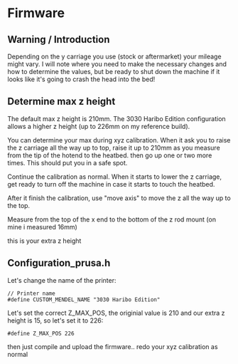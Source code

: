 # Firmware

## Warning / Introduction

Depending on the y carriage you use (stock or aftermarket) your mileage might vary.  I will note where you need to make the necessary changes and how to determine the values, but be ready to shut down the machine if it looks like it's going to crash the head into the bed!

## Determine max z height

The default max z height is 210mm.  The 3030 Haribo Edition configuration allows a higher z height (up to 226mm on my reference build).

You can determine your max during xyz calibration.  When it ask you to raise the z carriage all the way up to top, raise it up to 210mm as you measure from the tip of the hotend to the heatbed. then go up one or two more times.  This should put you in a safe spot.

Continue the calibration as normal. When it starts to lower the z carriage, get ready to turn off the machine in case it starts to touch the heatbed.

After it finish the calibration, use "move axis" to move the z all the way up to the top.

Measure from the top of the x end to the bottom of the z rod mount (on mine i measured 16mm)

this is your extra z height

## Configuration_prusa.h

Let's change the name of the printer:

```
// Printer name
#define CUSTOM_MENDEL_NAME "3030 Haribo Edition"
```

Let's set the correct Z_MAX_POS, the originial value is 210 and our extra z height is 15, so let's set it to 226:

```
#define Z_MAX_POS 226
```

then just compile and upload the firmware.. redo your xyz calibration as normal

